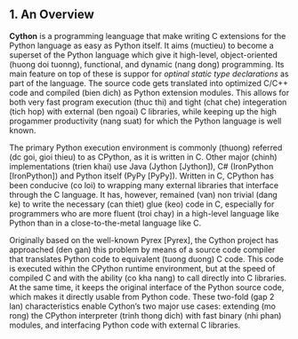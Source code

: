 ## 1. An Overview
**Cython** is a programming leanguage that make writing C extensions for the Python language as easy as Python itself.
It aims (muctieu) to become a superset of the Python language which give it high-level, object-oriented (huong doi tuonng), functional, and dynamic (nang dong) 
programming.
Its main feature on top of these is suppor for *optinal static type declarations* as part of the language.
The source code gets translated into optimized C/C++ code and compiled (bien dich) as Python extension modules. This allows for both very fast program execution (thuc thi)
and tight (chat che)
integeration (tich hop) with external (ben ngoai) C libraries, while keeping up the high progammer productivity (nang suat) for which the Python language is well known.

The primary Python execution environment is commonly (thuong) referred (dc goi, gioi thieu) to as CPython, as it is written in C. 
Other major (chinh) implementations (trien khai) use Java (Jython [Jython]), C# (IronPython [IronPython]) and Python itself (PyPy [PyPy]). 
Written in C, CPython has been conducive (co loi) to wrapping many external libraries that interface through the C language. 
It has, however, remained (van) non trivial (dang ke) to write the necessary (can thiet) glue (keo) code in C, especially for programmers who are more fluent (troi chay) 
in a high-level language like Python than in a close-to-the-metal language like C.

Originally based on the well-known Pyrex [Pyrex], the Cython project has approached (den gan) this problem by means of a source code compiler that translates 
Python code to equivalent (tuong duong) C code. This code is executed within the CPython runtime environment, but at the speed of compiled C and with the ability (co kha nang)
to call directly into C libraries. At the same time, it keeps the original interface of the Python source code, which makes it directly usable from Python code. 
These two-fold (gap 2 lan) characteristics enable Cython’s two major use cases: extending (mo rong) the CPython interpreter (trinh thong dich) with fast binary (nhi phan) modules, 
and interfacing Python code with external C libraries.
